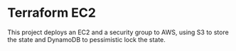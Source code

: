 # Terraform EC2

This project deploys an EC2 and a security group to AWS, using S3 to store the state and DynamoDB to pessimistic lock the state.

